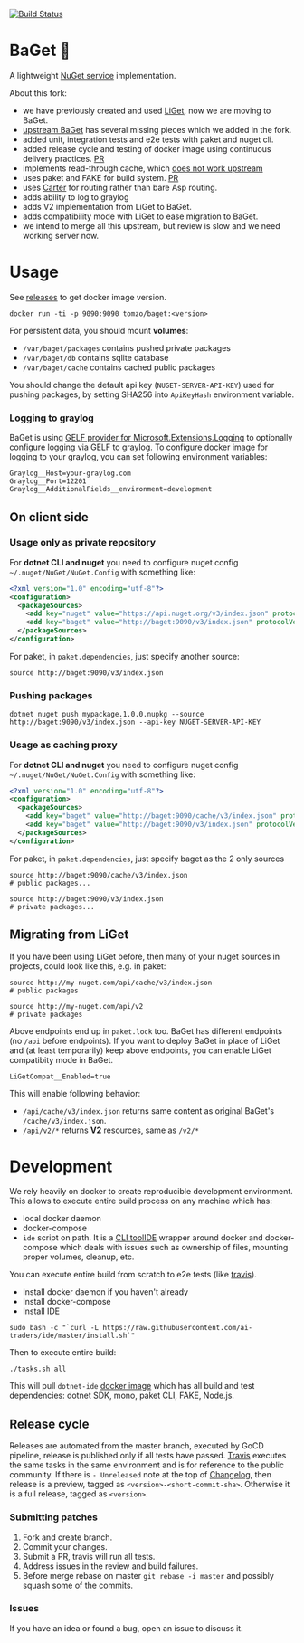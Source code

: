 [![Build Status](https://travis-ci.com/ai-traders/BaGet.svg?branch=master)](https://travis-ci.com/ai-traders/BaGet)

# BaGet :baguette_bread:

A lightweight [NuGet service](https://docs.microsoft.com/en-us/nuget/api/overview) implementation.

About this fork:
 - we have previously created and used [LiGet](https://github.com/ai-traders/liget/), now we are moving to BaGet.
 - [upstream BaGet](https://github.com/loic-sharma/BaGet) has several missing pieces which we added in the fork.
 - added unit, integration tests and e2e tests with paket and nuget cli.
 - added release cycle and testing of docker image using continuous delivery practices. [PR](https://github.com/loic-sharma/BaGet/pull/108)
 - implements read-through cache, which [does not work upstream](https://github.com/loic-sharma/BaGet/issues/93)
 - uses paket and FAKE for build system. [PR](https://github.com/loic-sharma/BaGet/pull/108)
 - uses [Carter](https://github.com/CarterCommunity/Carter) for routing rather than bare Asp routing.
 - adds ability to log to graylog
 - adds V2 implementation from LiGet to BaGet.
 - adds compatibility mode with LiGet to ease migration to BaGet.
 - we intend to merge all this upstream, but review is slow and we need working server now.

# Usage

See [releases](https://github.com/ai-traders/BaGet/releases) to get docker image version.

```
docker run -ti -p 9090:9090 tomzo/baget:<version>
```

For persistent data, you should mount **volumes**:
 - `/var/baget/packages` contains pushed private packages
 - `/var/baget/db` contains sqlite database
 - `/var/baget/cache` contains cached public packages

You should change the default api key (`NUGET-SERVER-API-KEY`) used for pushing packages,
by setting SHA256 into `ApiKeyHash` environment variable.

### Logging to graylog

BaGet is using [GELF provider for Microsoft.Extensions.Logging](https://github.com/mattwcole/gelf-extensions-logging)
to optionally configure logging via GELF to graylog.
To configure docker image for logging to your graylog, you can set following environment variables:
```
Graylog__Host=your-graylog.com
Graylog__Port=12201
Graylog__AdditionalFields__environment=development
```

## On client side

### Usage only as private repository

For **dotnet CLI and nuget** you need to configure nuget config `~/.nuget/NuGet/NuGet.Config` with something like:
```xml
<?xml version="1.0" encoding="utf-8"?>
<configuration>
  <packageSources>
    <add key="nuget" value="https://api.nuget.org/v3/index.json" protocolVersion="3" />
    <add key="baget" value="http://baget:9090/v3/index.json" protocolVersion="3" />
  </packageSources>
</configuration>
```

For paket, in `paket.dependencies`, just specify another source:
```
source http://baget:9090/v3/index.json
```

### Pushing packages

```
dotnet nuget push mypackage.1.0.0.nupkg --source http://baget:9090/v3/index.json --api-key NUGET-SERVER-API-KEY
```

### Usage as caching proxy

For **dotnet CLI and nuget** you need to configure nuget config `~/.nuget/NuGet/NuGet.Config` with something like:
```xml
<?xml version="1.0" encoding="utf-8"?>
<configuration>
  <packageSources>
    <add key="baget" value="http://baget:9090/cache/v3/index.json" protocolVersion="3" />
    <add key="baget" value="http://baget:9090/v3/index.json" protocolVersion="3" />
  </packageSources>
</configuration>
```

For paket, in `paket.dependencies`, just specify baget as the 2 only sources
```
source http://baget:9090/cache/v3/index.json
# public packages...

source http://baget:9090/v3/index.json
# private packages...
```

## Migrating from LiGet

If you have been using LiGet before, then many of your nuget sources in projects,
 could look like this, e.g. in paket:
```
source http://my-nuget.com/api/cache/v3/index.json
# public packages

source http://my-nuget.com/api/v2
# private packages
```
Above endpoints end up in `paket.lock` too.
BaGet has different endpoints (no `/api` before endpoints).
If you want to deploy BaGet in place of LiGet and (at least temporarily) keep above endpoints,
you can enable LiGet compatibity mode in BaGet.
```
LiGetCompat__Enabled=true
```
This will enable following behavior:
 - `/api/cache/v3/index.json` returns same content as original BaGet's `/cache/v3/index.json`.
 - `/api/v2/*` returns **V2** resources, same as `/v2/*`

# Development

We rely heavily on docker to create reproducible development environment.
This allows to execute entire build process on any machine which has:
 - local docker daemon
 - docker-compose
 - `ide` script on path. It is a [CLI toolIDE](https://github.com/ai-traders/ide)
  wrapper around docker and docker-compose which deals with issues such as ownership of files,
  mounting proper volumes, cleanup, etc.

You can execute entire build from scratch to e2e tests (like [travis](.travis.yml)).
 - Install docker daemon if you haven't already
 - Install docker-compose
 - Install IDE
```
sudo bash -c "`curl -L https://raw.githubusercontent.com/ai-traders/ide/master/install.sh`"
```

Then to execute entire build:
```
./tasks.sh all
```

This will pull `dotnet-ide` [docker image](https://github.com/ai-traders/docker-dotnet-ide) which
has all build and test dependencies: dotnet SDK, mono, paket CLI, FAKE, Node.js.

## Release cycle

Releases are automated from the master branch, executed by GoCD pipeline, release is published only if all tests have passed.
[Travis](https://travis-ci.com/ai-traders/BaGet) executes the same tasks in the same environment and is for reference to the public community.
If there is `- Unreleased` note at the top of [Changelog](CHANGELOG.md),
then release is a preview, tagged as `<version>-<short-commit-sha>`.
Otherwise it is a full release, tagged as `<version>`.

### Submitting patches

1. Fork and create branch.
2. Commit your changes.
3. Submit a PR, travis will run all tests.
4. Address issues in the review and build failures.
5. Before merge rebase on master `git rebase -i master` and possibly squash some of the commits.

### Issues

If you have an idea or found a bug, open an issue to discuss it.
